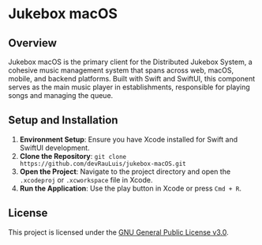 # Jukebox macOS

## Overview
Jukebox macOS is the primary client for the Distributed Jukebox System, a cohesive music management system that spans across web, macOS, mobile, and backend platforms. Built with Swift and SwiftUI, this component serves as the main music player in establishments, responsible for playing songs and managing the queue.

## Setup and Installation

1. **Environment Setup**: Ensure you have Xcode installed for Swift and SwiftUI development.
2. **Clone the Repository**: `git clone https://github.com/devRauLuis/jukebox-macOS.git`
3. **Open the Project**: Navigate to the project directory and open the `.xcodeproj` or `.xcworkspace` file in Xcode.
4. **Run the Application**: Use the play button in Xcode or press `Cmd + R`.

## License

This project is licensed under the [GNU General Public License v3.0](https://www.gnu.org/licenses/gpl-3.0.en.html).
